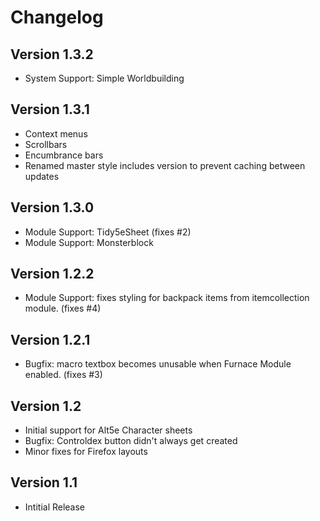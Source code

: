 # Changelog

## Version 1.3.2

 * System Support: Simple Worldbuilding

## Version 1.3.1

 * Context menus
 * Scrollbars
 * Encumbrance bars
 * Renamed master style includes version to prevent caching between updates

## Version 1.3.0

 * Module Support: Tidy5eSheet (fixes #2)
 * Module Support: Monsterblock

## Version 1.2.2

 * Module Support: fixes styling for backpack items from itemcollection module. (fixes #4)

## Version 1.2.1

 * Bugfix: macro textbox becomes unusable when Furnace Module enabled. (fixes #3)

## Version 1.2

 * Initial support for Alt5e Character sheets
 * Bugfix: Controldex button didn't always get created
 * Minor fixes for Firefox layouts

## Version 1.1

 * Intitial Release
